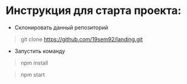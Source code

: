 # Инструкция для старта проекта:
* Склонировать данный репозиторий
> git clone https://github.com/19sem92/landing.git

* Запустить команду

> npm install

> npm start


